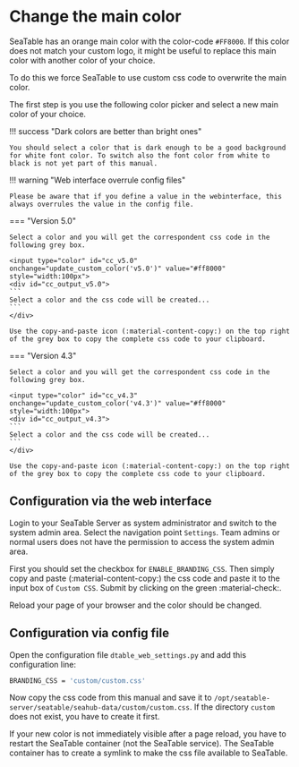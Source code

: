 # Change the main color

SeaTable has an orange main color with the color-code `#FF8000`. If this color does not match your custom logo, it might be useful to replace this main color with another color of your choice.

To do this we force SeaTable to use custom css code to overwrite the main color.

The first step is you use the following color picker and select a new main color of your choice.

!!! success "Dark colors are better than bright ones"

    You should select a color that is dark enough to be a good background for white font color. To switch also the font color from white to black is not yet part of this manual.

!!! warning "Web interface overrule config files"

    Please be aware that if you define a value in the webinterface, this always overrules the value in the config file.

=== "Version 5.0"

    Select a color and you will get the correspondent css code in the following grey box.

    <input type="color" id="cc_v5.0" onchange="update_custom_color('v5.0')" value="#ff8000" style="width:100px">
    <div id="cc_output_v5.0">
    ```
    Select a color and the css code will be created...
    ```
    </div>

    Use the copy-and-paste icon (:material-content-copy:) on the top right of the grey box to copy the complete css code to your clipboard.

=== "Version 4.3"

    Select a color and you will get the correspondent css code in the following grey box.

    <input type="color" id="cc_v4.3" onchange="update_custom_color('v4.3')" value="#ff8000" style="width:100px">
    <div id="cc_output_v4.3">
    ```
    Select a color and the css code will be created...
    ```
    </div>

    Use the copy-and-paste icon (:material-content-copy:) on the top right of the grey box to copy the complete css code to your clipboard.

## Configuration via the web interface

Login to your SeaTable Server as system administrator and switch to the system admin area. Select the navigation point `Settings`. Team admins or normal users does not have the permission to access the system admin area.

First you should set the checkbox for `ENABLE_BRANDING_CSS`. Then simply copy and paste (:material-content-copy:) the css code and paste it to the input box of `Custom CSS`. Submit by clicking on the green :material-check:.

Reload your page of your browser and the color should be changed.

## Configuration via config file

Open the configuration file `dtable_web_settings.py` and add this configuration line:

```bash
BRANDING_CSS = 'custom/custom.css'
```

Now copy the css code from this manual and save it to `/opt/seatable-server/seatable/seahub-data/custom/custom.css`. If the directory `custom` does not exist, you have to create it first.

If your new color is not immediately visible after a page reload, you have to restart the SeaTable container (not the SeaTable service).
The SeaTable container has to create a symlink to make the css file available to SeaTable.
